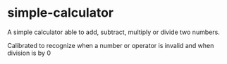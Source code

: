 # simple-calculator
A simple calculator able to add, subtract, multiply or divide two numbers.

Calibrated to recognize when a number or operator is invalid and when division is by 0
